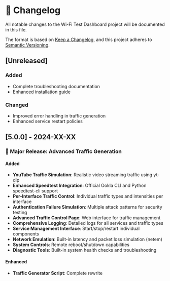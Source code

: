 # 📝 Changelog

All notable changes to the Wi-Fi Test Dashboard project will be documented in this file.

The format is based on [Keep a Changelog](https://keepachangelog.com/en/1.0.0/),
and this project adheres to [Semantic Versioning](https://semver.org/spec/v2.0.0.html).

## [Unreleased]

### Added
- Complete troubleshooting documentation
- Enhanced installation guide


### Changed
- Improved error handling in traffic generation
- Enhanced service restart policies

## [5.0.0] - 2024-XX-XX

### 🎉 Major Release: Advanced Traffic Generation

#### Added
- **YouTube Traffic Simulation**: Realistic video streaming traffic using yt-dlp
- **Enhanced Speedtest Integration**: Official Ookla CLI and Python speedtest-cli support
- **Per-Interface Traffic Control**: Individual traffic types and intensities per interface
- **Authentication Failure Simulation**: Multiple attack patterns for security testing
- **Advanced Traffic Control Page**: Web interface for traffic management
- **Comprehensive Logging**: Detailed logs for all services and traffic types
- **Service Management Interface**: Start/stop/restart individual components
- **Network Emulation**: Built-in latency and packet loss simulation (netem)
- **System Controls**: Remote reboot/shutdown capabilities
- **Diagnostic Tools**: Built-in system health checks and troubleshooting

#### Enhanced
- **Traffic Generator Script**: Complete rewrite